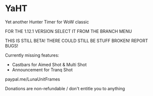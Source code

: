 # YaHT
Yet another Hunter Timer for WoW classic

FOR THE 1.12.1 VERSION SELECT IT FROM THE BRANCH MENU

THIS IS STILL BETA! THERE COULD STILL BE STUFF BROKEN! REPORT BUGS!

Currently missing features:

- Castbars for Aimed Shot & Multi Shot
- Announcement for Tranq Shot


paypal.me/LunaUnitFrames

Donations are non-refundable / don't entitle you to anything
